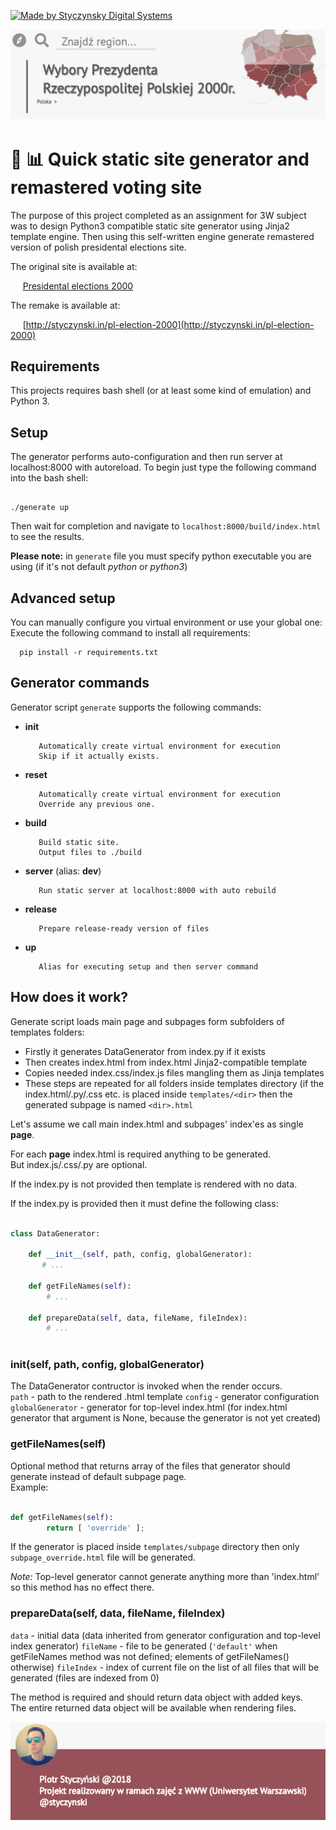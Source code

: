 [![Made by Styczynsky Digital Systems][badge sts]][link styczynski]

[![Screenshot of webpage][screenshot1]](http://styczynski.in/pl-election-2000)

# 📜 📊 Quick static site generator and remastered voting site

  The purpose of this project completed as an assignment for 3W subject was to design Python3 compatible static site generator using Jinja2 template engine. Then using this self-written engine generate remastered version of polish presidental elections site.
  
The original site is available at:

&nbsp;&nbsp;&nbsp;&nbsp;&nbsp;[Presidental elections 2000](http://prezydent2000.pkw.gov.pl/wb/wb.html)

The remake is available at:

&nbsp;&nbsp;&nbsp;&nbsp;&nbsp;[http://styczynski.in/pl-election-2000](http://styczynski.in/pl-election-2000)

## Requirements

This projects requires bash shell (or at least some kind of emulation) and Python 3.

## Setup

  The generator performs auto-configuration and then run server at localhost:8000 with autoreload.
  To begin just type the following command into the bash shell:
  ```
  
  ./generate up
  
  ```
  
  Then wait for completion and navigate to `localhost:8000/build/index.html` to see the results.
  
  **Please note:** in `generate` file you must specify python executable you are using (if it's not default *python* or *python3*)
  
## Advanced setup

  You can manually configure you virtual environment or use your global one:
  Execute the following command to install all requirements:
  
  ```
    pip install -r requirements.txt
  ```
  
## Generator commands

 Generator script `generate` supports the following commands:
 
 * **init**
 
          Automatically create virtual environment for execution
          Skip if it actually exists.
 * **reset**
 
          Automatically create virtual environment for execution
          Override any previous one.
 * **build**
 
          Build static site.
          Output files to ./build
 * **server** (alias: **dev**)
 
          Run static server at localhost:8000 with auto rebuild
 * **release**
 
          Prepare release-ready version of files
 * **up**
 
          Alias for executing setup and then server command
 
## How does it work?
 
Generate script loads main page and subpages form subfolders of templates folders:
  * Firstly it generates DataGenerator from index.py if it exists
  * Then creates index.html from index.html Jinja2-compatible template
  * Copies needed index.css/index.js files mangling them as Jinja templates
  * These steps are repeated for all folders inside templates directory (if the index.html/.py/.css etc. is placed inside `templates/<dir>` then the generated subpage is named `<dir>.html`
  
Let's assume we call main index.html and subpages' index'es as single **page**.
 
For each **page** index.html is required anything to be generated.<br>
But index.js/.css/.py are optional.
 
If the index.py is not provided then template is rendered with no data.
 
If the index.py is provided then it must define the following class:
 
```python

class DataGenerator:

    def __init__(self, path, config, globalGenerator):
       # ...

    def getFileNames(self):
        # ...

    def prepareData(self, data, fileName, fileIndex):
        # ...
 
```

### __init__(self, path, config, globalGenerator)

The DataGenerator contructor is invoked when the render occurs.<br>
`path` - path to the rendered .html template
`config` - generator configuration
`globalGenerator` - generator for top-level index.html (for index.html generator that argument is None, because the generator is not yet created)

### getFileNames(self)

Optional method that returns array of the files that generator should generate instead of default subpage page.<br>
Example:

```python

def getFileNames(self):
        return [ 'override' ];

```

If the generator is placed inside `templates/subpage` directory then only `subpage_override.html` file will be generated.

*Note:* Top-level generator cannot generate anything more than 'index.html' so this method has no effect there.

### prepareData(self, data, fileName, fileIndex)

`data` - initial data (data inherited from generator configuration and top-level index generator)
`fileName` - file to be generated (`'default'` when getFileNames method was not defined; elements of getFileNames() otherwise)
`fileIndex` - index of current file on the list of all files that will be generated (files are indexed from 0)

The method is required and should return data object with added keys.<br>
The entire returned data object will be available when rendering files.

[![Screenshot of webpage][screenshot2]](http://styczynski.in/pl-election-2000)

[badge sts]: https://img.shields.io/badge/-styczynsky_digital_systems-blue.svg?style=flat-square&logoWidth=20&logo=data%3Aimage%2Fpng%3Bbase64%2CiVBORw0KGgoAAAANSUhEUgAAABYAAAAXCAYAAAAP6L%2BeAAAABmJLR0QA%2FwD%2FAP%2BgvaeTAAAACXBIWXMAAA7DAAAOwwHHb6hkAAAAB3RJTUUH4AgSEh0nVTTLngAAAB1pVFh0Q29tbWVudAAAAAAAQ3JlYXRlZCB3aXRoIEdJTVBkLmUHAAAAm0lEQVQ4y2Pc%2Bkz2PwMNAAs2wVMzk4jSbJY%2BD6ccEwONACMsKIh1JSEgbXKeQdr4PO1cPPQMZiGkoC7bkCQD7%2Fx7znDn35AOClK9PEJSBbNYAJz999UGrOLocsM0KHB5EZ%2FXPxiVMDAwMDD8SP3DwJA6kFka5hJCQOBcDwMDAwPDm3%2FbGBj%2BbR8tNrFUTbiAB8tknHI7%2FuTilAMA9aAwA8miDpgAAAAASUVORK5CYII%3D

[link styczynski]: http://styczynski.in

[screenshot1]: https://raw.githubusercontent.com/styczynski/pl-election-2000/master/static/screenshot.png

[screenshot2]: https://raw.githubusercontent.com/styczynski/pl-election-2000/master/static/screenshot2.png

